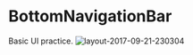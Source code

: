 # BottomNavigationBar
Basic UI practice.
![layout-2017-09-21-230304](https://user-images.githubusercontent.com/25671488/30710414-1c45b9ac-9f23-11e7-9643-46fd5e6af614.png)
